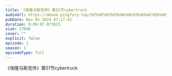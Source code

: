```yaml
---
title: 《埃隆马斯克传》第51节cybertruck
audioUrl: https://abook.pingfury.top/%E5%9F%83%E9%9A%86%E9%A9%AC%E6%96%AF%E5%85%8B%E4%BC%A0-52-%E7%AC%AC51%E8%8A%82cybertruck-xnah5hu5.mp3
pubDate: Nov 05 2024 07:17:41
duration: 0:09:07.073625
size: 17096
cover: ""
explicit: false
episode: 1
season: 1
episodeType: full
---
```

《埃隆马斯克传》第51节cybertruck